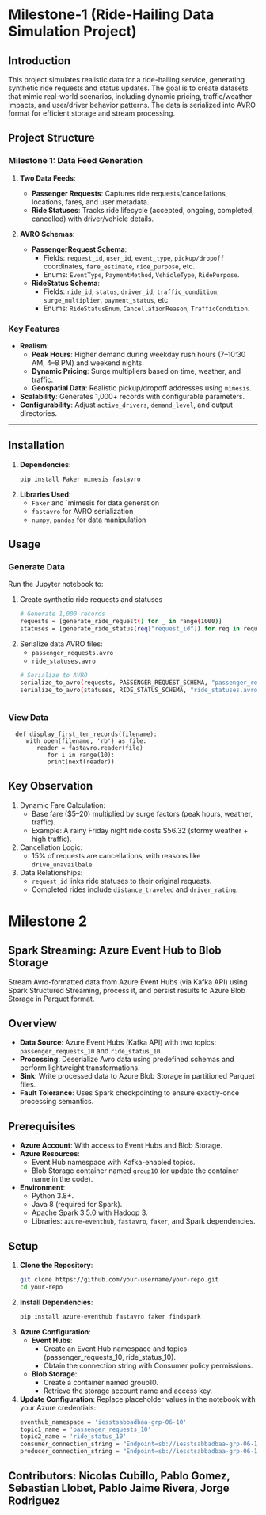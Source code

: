 # Milestone-1 (Ride-Hailing Data Simulation Project)

## Introduction
This project simulates realistic data for a ride-hailing service, generating synthetic ride requests and status updates. The goal is to create datasets that mimic real-world scenarios, including dynamic pricing, traffic/weather impacts, and user/driver behavior patterns. The data is serialized into AVRO format for efficient storage and stream processing.

## Project Structure
### Milestone 1: Data Feed Generation
1. **Two Data Feeds**:
   - **Passenger Requests**: Captures ride requests/cancellations, locations, fares, and user metadata.
   - **Ride Statuses**: Tracks ride lifecycle (accepted, ongoing, completed, cancelled) with driver/vehicle details.

2. **AVRO Schemas**:
   - **PassengerRequest Schema**: 
     - Fields: `request_id`, `user_id`, `event_type`, `pickup/dropoff` coordinates, `fare_estimate`, `ride_purpose`, etc.
     - Enums: `EventType`, `PaymentMethod`, `VehicleType`, `RidePurpose`.
   - **RideStatus Schema**:
     - Fields: `ride_id`, `status`, `driver_id`, `traffic_condition`, `surge_multiplier`, `payment_status`, etc.
     - Enums: `RideStatusEnum`, `CancellationReason`, `TrafficCondition`.

### Key Features
- **Realism**:
  - **Peak Hours**: Higher demand during weekday rush hours (7–10:30 AM, 4–8 PM) and weekend nights.
  - **Dynamic Pricing**: Surge multipliers based on time, weather, and traffic.
  - **Geospatial Data**: Realistic pickup/dropoff addresses using `mimesis`.
- **Scalability**: Generates 1,000+ records with configurable parameters.
- **Configurability**: Adjust `active_drivers`, `demand_level`, and output directories.

---

## Installation
1. **Dependencies**:
   ```bash
   pip install Faker mimesis fastavro
2. **Libraries Used**:
   - `Faker` and `mimesis for data generation
   - `fastavro` for AVRO serialization
   - `numpy`, `pandas` for data manipulation
  
## Usage
### Generate Data
Run the Jupyter notebook to:
1. Create synthetic ride requests and statuses
   ```bash
   # Generate 1,000 records
   requests = [generate_ride_request() for _ in range(1000)]
   statuses = [generate_ride_status(req["request_id"]) for req in requests]
2. Serialize data AVRO files:
   - `passenger_requests.avro`
   - `ride_statuses.avro`
   ```bash
   # Serialize to AVRO
   serialize_to_avro(requests, PASSENGER_REQUEST_SCHEMA, "passenger_requests.avro")
   serialize_to_avro(statuses, RIDE_STATUS_SCHEMA, "ride_statuses.avro")
     
### View Data
      def display_first_ten_records(filename):
         with open(filename, 'rb') as file:
            reader = fastavro.reader(file)
               for i in range(10):
               print(next(reader))

## Key Observation
1. Dynamic Fare Calculation:
   - Base fare ($5–20) multiplied by surge factors (peak hours, weather, traffic).
   - Example: A rainy Friday night ride costs $56.32 (stormy weather + high traffic).
2. Cancellation Logic:
   - 15% of requests are cancellations, with reasons like `drive_unavailbale`
3. Data Relationships:
   - `request_id` links ride statuses to their original requests.
   - Completed rides include `distance_traveled` and `driver_rating`.
   
# Milestone 2
## Spark Streaming: Azure Event Hub to Blob Storage

Stream Avro-formatted data from Azure Event Hubs (via Kafka API) using Spark Structured Streaming, process it, and persist results to Azure Blob Storage in Parquet format.

## Overview
- **Data Source**: Azure Event Hubs (Kafka API) with two topics: `passenger_requests_10` and `ride_status_10`.
- **Processing**: Deserialize Avro data using predefined schemas and perform lightweight transformations.
- **Sink**: Write processed data to Azure Blob Storage in partitioned Parquet files.
- **Fault Tolerance**: Uses Spark checkpointing to ensure exactly-once processing semantics.

## Prerequisites
- **Azure Account**: With access to Event Hubs and Blob Storage.
- **Azure Resources**:
  - Event Hub namespace with Kafka-enabled topics.
  - Blob Storage container named `group10` (or update the container name in the code).
- **Environment**:
  - Python 3.8+.
  - Java 8 (required for Spark).
  - Apache Spark 3.5.0 with Hadoop 3.
  - Libraries: `azure-eventhub`, `fastavro`, `faker`, and Spark dependencies.

## Setup
1. **Clone the Repository**:
   ```bash
   git clone https://github.com/your-username/your-repo.git
   cd your-repo
2. **Install Dependencies**:
   ```bash
   pip install azure-eventhub fastavro faker findspark
3. **Azure Configuration**:
   - **Event Hubs**:
      - Create an Event Hub namespace and topics (passenger_requests_10, ride_status_10).
      - Obtain the connection string with Consumer policy permissions.
   - **Blob Storage**:
      - Create a container named group10.
      - Retrieve the storage account name and access key.
4. **Update Configuration**: Replace placeholder values in the notebook with your Azure credentials:
   ```bash
   eventhub_namespace = 'iesstsabbadbaa-grp-06-10'
   topic1_name = 'passenger_requests_10'
   topic2_name = 'ride_status_10'
   consumer_connection_string = "Endpoint=sb://iesstsabbadbaa-grp-06-10.servicebus.windows.net/;SharedAccessKeyName=Consumer_10;SharedAccessKey=jPZjSqQc7HIox8LooseofiUY2mg5/pO/J+AEhDJ4b50="
   producer_connection_string = "Endpoint=sb://iesstsabbadbaa-grp-06-10.servicebus.windows.net/;SharedAccessKeyName=Producer_10;SharedAccessKey=zbHdilY9QSSJDgFtLf4hb3FnB/N5WVDQQ+AEhIHonHk="

## **Contributors**: Nicolas Cubillo, Pablo Gomez, Sebastian Llobet, Pablo Jaime Rivera, Jorge Rodriguez
